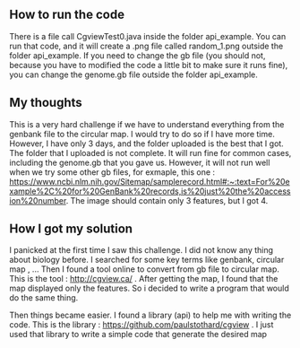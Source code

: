 ## How to run the code
There is a file call CgviewTest0.java inside the folder api_example. You can run that code, and it will create a .png file called random_1.png outside the folder api_example. If you need to change the gb file (you should not, because you have to modified the code a little bit to make sure it runs fine), you can change the genome.gb file outside the folder api_example.

## My thoughts
This is a very hard challenge if we have to understand everything from the genbank file to the circular map. I would try to do so if I have more time. However, I have only 3 days, and the folder uploaded is the best that I got.
The folder that I uploaded is not complete. It will run fine for common cases, including the genome.gb that you gave us. However, it will not run well when we try some other gb files, for exmaple, this one : https://www.ncbi.nlm.nih.gov/Sitemap/samplerecord.html#:~:text=For%20example%2C%20for%20GenBank%20records,is%20just%20the%20accession%20number. The image should contain only 3 features, but I got 4.

## How I got my solution
I panicked at the first time I saw this challenge. I did not know any thing about biology before. I searched for some key terms like genbank, circular map , ... Then I found a tool online to convert from gb file to circular map. This is the tool : http://cgview.ca/ . After getting the map, I found that the map displayed only the features. So i decided to write a program that would do the same thing.

Then things became easier. I found a library (api) to help me with writing the code. This is the library : https://github.com/paulstothard/cgview . I just used that library to write a simple code that generate the desired map

